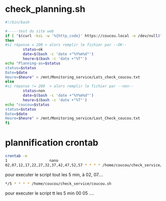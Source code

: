 # check_planning.sh
```bash
#!/bin/bash

#-----test du site web
if [ "$(curl -ksL -w '%{http_code}' https://coucou.local -o /dev/null)" = "200" ]
then
#si réponse = 200 > alors remplir le fichier par --OK--
        status=ok
        date=$(bash -c 'date +"%Y%m%d"')
        heure=$(bash -c 'date +"%T"')
echo "Planning-as=$status
status=$status
Date=$date
Heure=$heure" > /mnt/Monitoring_service/Lats_check_coucou.txt
else
#si réponse != 200  > alors remplir le fichier par --non--
        status=non
        date=$(bash -c 'date +"%Y%m%d"')
        heure=$(bash -c 'date +"%T"')
echo "coucou=$status
status=$status
Date=$date
Heure=$heure" > /mnt/Monitoring_service/Last_Check_coucou.txt
fi
```

# plannification crontab 
```bash
crontab -e
1                   nano
02,07,12,17,22,27,32,37,42,47,52,57 * * * * /home/coucou/check_service/coucou.sh
```
pour executer le script tout les 5 min, à 02, 07....
```bash
*/5 * * * * /home/coucou/check_service/coucou.sh
```
pour executer le script tt les 5 min    00  05 ....
